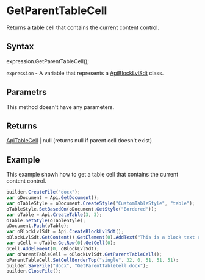 # GetParentTableCell

Returns a table cell that contains the current content control.

## Syntax

expression.GetParentTableCell();

`expression` - A variable that represents a [ApiBlockLvlSdt](../ApiBlockLvlSdt.md) class.

## Parametrs

This method doesn't have any parameters.

## Returns

[ApiTableCell](../../ApiTableCell/ApiTableCell.md) &#124; null (returns null if parent cell doesn't exist)

## Example

This example showh how to get a table cell that contains the current content control.

```javascript
builder.CreateFile("docx");
var oDocument = Api.GetDocument();
var oTableStyle = oDocument.CreateStyle("CustomTableStyle", "table");
oTableStyle.SetBasedOn(oDocument.GetStyle("Bordered"));
var oTable = Api.CreateTable(3, 3);
oTable.SetStyle(oTableStyle);
oDocument.Push(oTable);
var oBlockLvlSdt = Api.CreateBlockLvlSdt();
oBlockLvlSdt.GetContent().GetElement(0).AddText("This is a block text content control.");
var oCell = oTable.GetRow(0).GetCell(0);
oCell.AddElement(0, oBlockLvlSdt);
var oParentTableCell = oBlockLvlSdt.GetParentTableCell();
oParentTableCell.SetCellBorderTop("single", 32, 0, 51, 51, 51);
builder.SaveFile("docx", "GetParentTableCell.docx");
builder.CloseFile();
```
